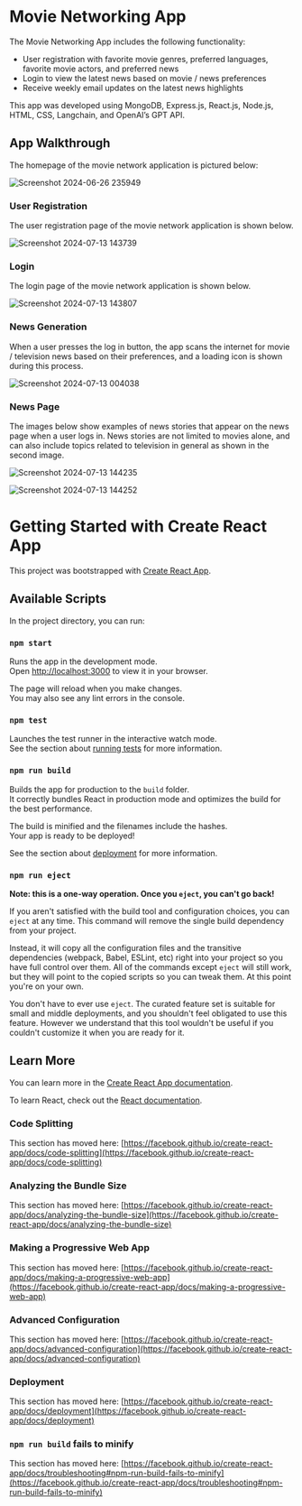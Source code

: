 # Movie Networking App

The Movie Networking App includes the following functionality: 
* User registration with favorite movie genres, preferred languages, favorite movie actors, and preferred news
* Login to view the latest news based on movie / news preferences
* Receive weekly email updates on the latest news highlights

This app was developed using MongoDB, Express.js, React.js, Node.js, HTML, CSS, Langchain, and OpenAI’s GPT API.

## App Walkthrough

The homepage of the movie network application is pictured below:

![Screenshot 2024-06-26 235949](https://github.com/user-attachments/assets/a9c7ecb5-8406-47ba-b9fc-eebd2f36be69)

### User Registration

The user registration page of the movie network application is shown below.

![Screenshot 2024-07-13 143739](https://github.com/user-attachments/assets/7e870d91-874f-45a5-b13e-22f01fd651be)

### Login

The login page of the movie network application is shown below.

![Screenshot 2024-07-13 143807](https://github.com/user-attachments/assets/7ad3d3a4-fc8c-47c9-ac24-d63ceace6db2)

### News Generation

When a user presses the log in button, the app scans the internet for movie / television news based on their preferences, and a loading icon is shown during this process.

![Screenshot 2024-07-13 004038](https://github.com/user-attachments/assets/071d30ea-69aa-4370-9487-ebb131961b76)

### News Page

The images below show examples of news stories that appear on the news page when a user logs in. News stories are not limited to movies alone, and can also include topics related to television in general as shown in the second image.

![Screenshot 2024-07-13 144235](https://github.com/user-attachments/assets/192d1153-7234-495d-ae11-424d8c87e500)

![Screenshot 2024-07-13 144252](https://github.com/user-attachments/assets/8fc549e8-33c5-4e03-a7f8-fd61e22574bd)

# Getting Started with Create React App

This project was bootstrapped with [Create React App](https://github.com/facebook/create-react-app).

## Available Scripts

In the project directory, you can run:

### `npm start`

Runs the app in the development mode.\
Open [http://localhost:3000](http://localhost:3000) to view it in your browser.

The page will reload when you make changes.\
You may also see any lint errors in the console.

### `npm test`

Launches the test runner in the interactive watch mode.\
See the section about [running tests](https://facebook.github.io/create-react-app/docs/running-tests) for more information.

### `npm run build`

Builds the app for production to the `build` folder.\
It correctly bundles React in production mode and optimizes the build for the best performance.

The build is minified and the filenames include the hashes.\
Your app is ready to be deployed!

See the section about [deployment](https://facebook.github.io/create-react-app/docs/deployment) for more information.

### `npm run eject`

**Note: this is a one-way operation. Once you `eject`, you can't go back!**

If you aren't satisfied with the build tool and configuration choices, you can `eject` at any time. This command will remove the single build dependency from your project.

Instead, it will copy all the configuration files and the transitive dependencies (webpack, Babel, ESLint, etc) right into your project so you have full control over them. All of the commands except `eject` will still work, but they will point to the copied scripts so you can tweak them. At this point you're on your own.

You don't have to ever use `eject`. The curated feature set is suitable for small and middle deployments, and you shouldn't feel obligated to use this feature. However we understand that this tool wouldn't be useful if you couldn't customize it when you are ready for it.

## Learn More

You can learn more in the [Create React App documentation](https://facebook.github.io/create-react-app/docs/getting-started).

To learn React, check out the [React documentation](https://reactjs.org/).

### Code Splitting

This section has moved here: [https://facebook.github.io/create-react-app/docs/code-splitting](https://facebook.github.io/create-react-app/docs/code-splitting)

### Analyzing the Bundle Size

This section has moved here: [https://facebook.github.io/create-react-app/docs/analyzing-the-bundle-size](https://facebook.github.io/create-react-app/docs/analyzing-the-bundle-size)

### Making a Progressive Web App

This section has moved here: [https://facebook.github.io/create-react-app/docs/making-a-progressive-web-app](https://facebook.github.io/create-react-app/docs/making-a-progressive-web-app)

### Advanced Configuration

This section has moved here: [https://facebook.github.io/create-react-app/docs/advanced-configuration](https://facebook.github.io/create-react-app/docs/advanced-configuration)

### Deployment

This section has moved here: [https://facebook.github.io/create-react-app/docs/deployment](https://facebook.github.io/create-react-app/docs/deployment)

### `npm run build` fails to minify

This section has moved here: [https://facebook.github.io/create-react-app/docs/troubleshooting#npm-run-build-fails-to-minify](https://facebook.github.io/create-react-app/docs/troubleshooting#npm-run-build-fails-to-minify)


